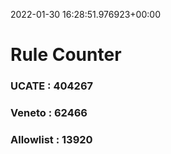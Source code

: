 2022-01-30 16:28:51.976923+00:00
# Rule Counter 
 ### UCATE : 404267

 ### Veneto : 62466

 ### Allowlist : 13920